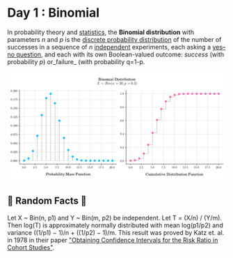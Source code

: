 # Day 1 : Binomial

In probability theory and [statistics](https://en.wikipedia.org/wiki/Statistics), the **Binomial distribution** with parameters _n_ and _p_ is the 
[discrete probability distribution](https://en.wikipedia.org/wiki/Discrete_probability_distribution) of the number of successes in a sequence of _n_ [independent](https://en.wikipedia.org/wiki/Statistical_independence) experiments, each asking a [yes–no question](https://en.wikipedia.org/wiki/Yes%E2%80%93no_question), and each with its own
 Boolean-valued outcome: _success_ (with probability _p_) or_failure_ (with probability q=1-p.

![](../images/01_Binomial-2.png)

## 🔔 Random Facts 🔔

Let X ~ Bin(n, p1) and Y ~ Bin(m, p2) be independent. Let T = (X/n) / (Y/m). Then log(T) is approximately normally distributed with mean log(p1/p2) and variance ((1/p1) − 1)/n + ((1/p2) − 1)/m. This result was proved by Katz et. al. in 1978 in their paper ["Obtaining Confidence Intervals for the Risk Ratio in Cohort Studies"](https://www.jstor.org/stable/2530610).
